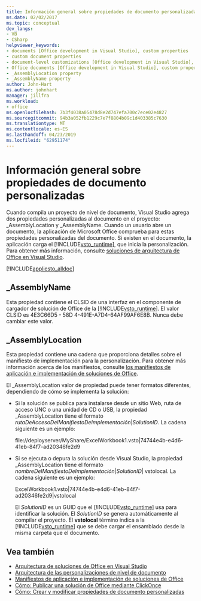 ```yaml
---
title: Información general sobre propiedades de documento personalizadas
ms.date: 02/02/2017
ms.topic: conceptual
dev_langs:
- VB
- CSharp
helpviewer_keywords:
- documents [Office development in Visual Studio], custom properties
- custom document properties
- document-level customizations [Office development in Visual Studio], custom properties
- Office documents [Office development in Visual Studio], custom properties
- _AssemblyLocation property
- _AssemblyName property
author: John-Hart
ms.author: johnhart
manager: jillfra
ms.workload:
- office
ms.openlocfilehash: 7b3f4038a05478d8e2d747efa700c7ece02e4827
ms.sourcegitcommit: 94b3a052fb1229c7e7f8804b09c1d403385c7630
ms.translationtype: MT
ms.contentlocale: es-ES
ms.lasthandoff: 04/23/2019
ms.locfileid: "62951174"
---
```

# <a name="custom-document-properties-overview"></a>Información general sobre propiedades de documento personalizadas

Cuando compila un proyecto de nivel de documento, Visual Studio agrega dos propiedades personalizadas al documento en el proyecto: \_AssemblyLocation y \_AssemblyName. Cuando un usuario abre un documento, la aplicación de Microsoft Office comprueba para estas propiedades personalizadas del documento. Si existen en el documento, la aplicación carga el [!INCLUDE[vsto_runtime](../vsto/includes/vsto-runtime-md.md)], que inicia la personalización. Para obtener más información, consulte [soluciones de arquitectura de Office en Visual Studio](../vsto/architecture-of-office-solutions-in-visual-studio.md).

 [!INCLUDE[appliesto_alldoc](../vsto/includes/appliesto-alldoc-md.md)]

## <a name="assemblyname"></a>\_AssemblyName

Esta propiedad contiene el CLSID de una interfaz en el componente de cargador de solución de Office de la [!INCLUDE[vsto_runtime](../vsto/includes/vsto-runtime-md.md)]. El valor CLSID es 4E3C66D5 - 58D 4-491E-A7D4-64AF99AF6E8B. Nunca debe cambiar este valor.

## <a name="assemblylocation"></a>\_AssemblyLocation

Esta propiedad contiene una cadena que proporciona detalles sobre el manifiesto de implementación para la personalización. Para obtener más información acerca de los manifiestos, consulte [los manifiestos de aplicación e implementación de soluciones de Office](../vsto/application-and-deployment-manifests-in-office-solutions.md).

 El \_AssemblyLocation valor de propiedad puede tener formatos diferentes, dependiendo de cómo se implementa la solución:

- Si la solución se publica para instalarse desde un sitio Web, ruta de acceso UNC o una unidad de CD o USB, la propiedad _AssemblyLocation tiene el formato *rutaDeAccesoDelManifiestoDeImplementación*|*SolutionID*. La cadena siguiente es un ejemplo:

     file://deployserver/MyShare/ExcelWorkbook1.vsto|74744e4b-e4d6-41eb-84f7-ad20346fe2d9

- Si se ejecuta o depura la solución desde Visual Studio, la propiedad _AssemblyLocation tiene el formato *nombreDelManifiestoDeImplementación*|*SolutionID*| vstolocal. La cadena siguiente es un ejemplo:

     ExcelWorkbook1.vsto|74744e4b-e4d6-41eb-84f7-ad20346fe2d9|vstolocal

  El *SolutionID* es un GUID que el [!INCLUDE[vsto_runtime](../vsto/includes/vsto-runtime-md.md)] usa para identificar la solución. El *SolutionID* se genera automáticamente al compilar el proyecto. El **vstolocal** término indica a la [!INCLUDE[vsto_runtime](../vsto/includes/vsto-runtime-md.md)] que se debe cargar el ensamblado desde la misma carpeta que el documento.

## <a name="see-also"></a>Vea también

- [Arquitectura de soluciones de Office en Visual Studio](../vsto/architecture-of-office-solutions-in-visual-studio.md)
- [Arquitectura de las personalizaciones de nivel de documento](../vsto/architecture-of-document-level-customizations.md)
- [Manifiestos de aplicación e implementación de soluciones de Office](../vsto/application-and-deployment-manifests-in-office-solutions.md)
- [Cómo: Publicar una solución de Office mediante ClickOnce](https://msdn.microsoft.com/2b6c247e-bc04-4ce4-bb64-c4e79bb3d5b8)
- [Cómo: Crear y modificar propiedades de documento personalizadas](../vsto/how-to-create-and-modify-custom-document-properties.md)
